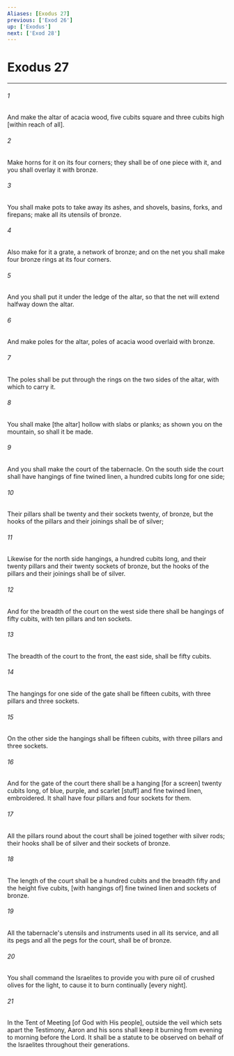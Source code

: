 ```yaml
---
Aliases: [Exodus 27]
previous: ['Exod 26']
up: ['Exodus']
next: ['Exod 28']
---
```

# Exodus 27

***














###### 1 






And make the altar of acacia wood, five cubits square and three cubits high [within reach of all]. 













###### 2 






Make horns for it on its four corners; they shall be of one piece with it, and you shall overlay it with bronze. 













###### 3 






You shall make pots to take away its ashes, and shovels, basins, forks, and firepans; make all its utensils of bronze. 













###### 4 






Also make for it a grate, a network of bronze; and on the net you shall make four bronze rings at its four corners. 













###### 5 






And you shall put it under the ledge of the altar, so that the net will extend halfway down the altar. 













###### 6 






And make poles for the altar, poles of acacia wood overlaid with bronze. 













###### 7 






The poles shall be put through the rings on the two sides of the altar, with which to carry it. 













###### 8 






You shall make [the altar] hollow with slabs or planks; as shown you on the mountain, so shall it be made. 













###### 9 






And you shall make the court of the tabernacle. On the south side the court shall have hangings of fine twined linen, a hundred cubits long for one side; 













###### 10 






Their pillars shall be twenty and their sockets twenty, of bronze, but the hooks of the pillars and their joinings shall be of silver; 













###### 11 






Likewise for the north side hangings, a hundred cubits long, and their twenty pillars and their twenty sockets of bronze, but the hooks of the pillars and their joinings shall be of silver. 













###### 12 






And for the breadth of the court on the west side there shall be hangings of fifty cubits, with ten pillars and ten sockets. 













###### 13 






The breadth of the court to the front, the east side, shall be fifty cubits. 













###### 14 






The hangings for one side of the gate shall be fifteen cubits, with three pillars and three sockets. 













###### 15 






On the other side the hangings shall be fifteen cubits, with three pillars and three sockets. 













###### 16 






And for the gate of the court there shall be a hanging [for a screen] twenty cubits long, of blue, purple, and scarlet [stuff] and fine twined linen, embroidered. It shall have four pillars and four sockets for them. 













###### 17 






All the pillars round about the court shall be joined together with silver rods; their hooks shall be of silver and their sockets of bronze. 













###### 18 






The length of the court shall be a hundred cubits and the breadth fifty and the height five cubits, [with hangings of] fine twined linen and sockets of bronze. 













###### 19 






All the tabernacle's utensils and instruments used in all its service, and all its pegs and all the pegs for the court, shall be of bronze. 













###### 20 






You shall command the Israelites to provide you with pure oil of crushed olives for the light, to cause it to burn continually [every night]. 













###### 21 






In the Tent of Meeting [of God with His people], outside the veil which sets apart the Testimony, Aaron and his sons shall keep it burning from evening to morning before the Lord. It shall be a statute to be observed on behalf of the Israelites throughout their generations.
